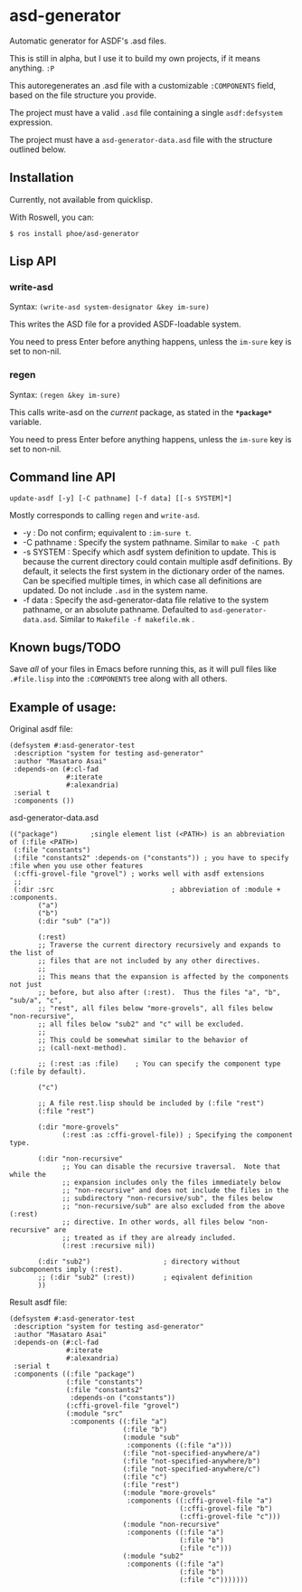 # asd-generator
Automatic generator for ASDF's .asd files.

This is still in alpha, but I use it to build my own projects, if it means anything. `:P`


This autoregenerates an .asd file with a customizable `:COMPONENTS` field, based on the file structure you provide.

The project must have a valid `.asd` file containing a single `asdf:defsystem` expression.

The project must have a `asd-generator-data.asd` file with the structure outlined below.


## Installation

Currently, not available from quicklisp.

With Roswell, you can:

    $ ros install phoe/asd-generator

## Lisp API
### write-asd
Syntax: `(write-asd system-designator &key im-sure)`

This writes the ASD file for a provided ASDF-loadable system.

You need to press Enter before anything happens, unless the `im-sure` key is set to non-nil.

### regen
Syntax: `(regen &key im-sure)`

This calls write-asd on the *current* package, as stated in the **`*package*`** variable.

You need to press Enter before anything happens, unless the `im-sure` key is set to non-nil.

## Command line API

    update-asdf [-y] [-C pathname] [-f data] [[-s SYSTEM]*]

Mostly corresponds to calling `regen` and `write-asd`.

* -y : Do not confirm; equivalent to `:im-sure t`.
* -C pathname : Specify the system pathname. Similar to `make -C path`
* -s SYSTEM : Specify which asdf system definition to update.
              This is because the current directory could contain multiple asdf definitions.
              By default, it selects the first system in the dictionary order of the names.
              Can be specified multiple times, in which case all definitions are updated.
              Do not include `.asd` in the system name.
* -f data : Specify the asd-generator-data file relative to the system pathname,
              or an absolute pathname. Defaulted to `asd-generator-data.asd`.
              Similar to `Makefile -f makefile.mk` .

## Known bugs/TODO
Save *all* of your files in Emacs before running this, as it will pull files like `.#file.lisp` into the `:COMPONENTS` tree along with all others.

## Example of usage:

Original asdf file:

```
(defsystem #:asd-generator-test
 :description "system for testing asd-generator"
 :author "Masataro Asai"
 :depends-on (#:cl-fad
              #:iterate
              #:alexandria)
 :serial t
 :components ())
```

asd-generator-data.asd

```common-lisp
(("package")        ;single element list (<PATH>) is an abbreviation of (:file <PATH>)
 (:file "constants")
 (:file "constants2" :depends-on ("constants")) ; you have to specify :file when you use other features
 (:cffi-grovel-file "grovel") ; works well with asdf extensions
 ;;
 (:dir :src                             ; abbreviation of :module + :components.
       ("a")
       ("b")
       (:dir "sub" ("a"))
       
       (:rest)
       ;; Traverse the current directory recursively and expands to the list of
       ;; files that are not included by any other directives.
       ;; 
       ;; This means that the expansion is affected by the components not just
       ;; before, but also after (:rest).  Thus the files "a", "b", "sub/a", "c",
       ;; "rest", all files below "more-grovels", all files below "non-recursive",
       ;; all files below "sub2" and "c" will be excluded.
       ;; 
       ;; This could be somewhat similar to the behavior of
       ;; (call-next-method).
       
       ;; (:rest :as :file)    ; You can specify the component type (:file by default).

       ("c")
       
       ;; A file rest.lisp should be included by (:file "rest")
       (:file "rest")
       
       (:dir "more-grovels"
             (:rest :as :cffi-grovel-file)) ; Specifying the component type.
    
       (:dir "non-recursive"
             ;; You can disable the recursive traversal.  Note that while the
             ;; expansion includes only the files immediately below
             ;; "non-recursive" and does not include the files in the
             ;; subdirectory "non-recursive/sub", the files below
             ;; "non-recursive/sub" are also excluded from the above (:rest)
             ;; directive. In other words, all files below "non-recursive" are
             ;; treated as if they are already included.
             (:rest :recursive nil))
         
       (:dir "sub2")                  ; directory without subcomponents imply (:rest).
       ;; (:dir "sub2" (:rest))       ; eqivalent definition
       ))
```

Result asdf file:

``` common-lisp
(defsystem #:asd-generator-test
 :description "system for testing asd-generator"
 :author "Masataro Asai"
 :depends-on (#:cl-fad
              #:iterate
              #:alexandria)
 :serial t
 :components ((:file "package")
              (:file "constants")
              (:file "constants2"
               :depends-on ("constants"))
              (:cffi-grovel-file "grovel")
              (:module "src"
               :components ((:file "a")
                            (:file "b")
                            (:module "sub"
                             :components ((:file "a")))
                            (:file "not-specified-anywhere/a")
                            (:file "not-specified-anywhere/b")
                            (:file "not-specified-anywhere/c")
                            (:file "c")
                            (:file "rest")
                            (:module "more-grovels"
                             :components ((:cffi-grovel-file "a")
                                          (:cffi-grovel-file "b")
                                          (:cffi-grovel-file "c")))
                            (:module "non-recursive"
                             :components ((:file "a")
                                          (:file "b")
                                          (:file "c")))
                            (:module "sub2"
                             :components ((:file "a")
                                          (:file "b")
                                          (:file "c")))))))
```
